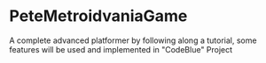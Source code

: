 # PeteMetroidvaniaGame
 A complete advanced platformer by following along a tutorial, some features will be used and implemented in "CodeBlue" Project

